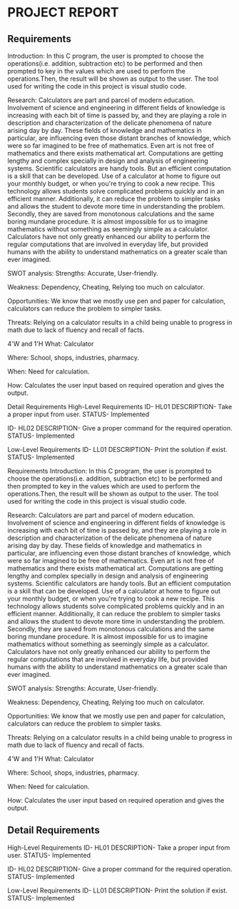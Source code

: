 # PROJECT REPORT
## Requirements
Introduction:
In this C program, the user is prompted to choose the operations(i.e. addition, subtraction etc) to be performed and then prompted to key in the values which are used to perform the operations.Then, the result will be shown as output to the user. The tool used for writing the code in this project is visual studio code.

Research:
Calculators are part and parcel of modern education. Involvement of science and engineering in different fields of knowledge is increasing with each bit of time is passed by, and they are playing a role in description and characterization of the delicate phenomena of nature arising day by day. These fields of knowledge and mathematics in particular, are influencing even those distant branches of knowledge, which were so far imagined to be free of mathematics. Even art is not free of mathematics and there exists mathematical art. Computations are getting lengthy and complex specially in design and analysis of engineering systems. Scientific calculators are handy tools. But an efficient computation is a skill that can be developed. Use of a calculator at home to figure out your monthly budget, or when you're trying to cook a new recipe. This technology allows students solve complicated problems quickly and in an efficient manner. Additionally, it can reduce the problem to simpler tasks and allows the student to devote more time in understanding the problem. Secondly, they are saved from monotonous calculations and the same boring mundane procedure. It is almost impossible for us to imagine mathematics without something as seemingly simple as a calculator. Calculators have not only greatly enhanced our ability to perform the regular computations that are involved in everyday life, but provided humans with the ability to understand mathematics on a greater scale than ever imagined.

SWOT analysis:
Strengths:
Accurate, User-friendly.

Weakness:
Dependency, Cheating, Relying too much on calculator.

Opportunities:
We know that we mostly use pen and paper for calculation, calculators can reduce the problem to simpler tasks.

Threats:
Relying on a calculator results in a child being unable to progress in math due to lack of fluency and recall of facts.

4'W and 1'H
What:
Calculator

Where:
School, shops, industries, pharmacy.

When:
Need for calculation.

How:
Calculates the user input based on required operation and gives the output.

Detail Requirements
High-Level Requirements
ID- HL01
DESCRIPTION- Take a proper input from user. STATUS- Implemented

ID- HL02
DESCRIPTION- Give a proper command for the required operation. STATUS- Implemented

Low-Level Requirements
ID- LL01
DESCRIPTION- Print the solution if exist. STATUS- Implemented

Requirements
Introduction:
In this C program, the user is prompted to choose the operations(i.e. addition, subtraction etc) to be performed and then prompted to key in the values which are used to perform the operations.Then, the result will be shown as output to the user. The tool used for writing the code in this project is visual studio code.

Research:
Calculators are part and parcel of modern education. Involvement of science and engineering in different fields of knowledge is increasing with each bit of time is passed by, and they are playing a role in description and characterization of the delicate phenomena of nature arising day by day. These fields of knowledge and mathematics in particular, are influencing even those distant branches of knowledge, which were so far imagined to be free of mathematics. Even art is not free of mathematics and there exists mathematical art. Computations are getting lengthy and complex specially in design and analysis of engineering systems. Scientific calculators are handy tools. But an efficient computation is a skill that can be developed. Use of a calculator at home to figure out your monthly budget, or when you're trying to cook a new recipe. This technology allows students solve complicated problems quickly and in an efficient manner. Additionally, it can reduce the problem to simpler tasks and allows the student to devote more time in understanding the problem. Secondly, they are saved from monotonous calculations and the same boring mundane procedure. It is almost impossible for us to imagine mathematics without something as seemingly simple as a calculator. Calculators have not only greatly enhanced our ability to perform the regular computations that are involved in everyday life, but provided humans with the ability to understand mathematics on a greater scale than ever imagined.

SWOT analysis:
Strengths:
Accurate, User-friendly.

Weakness:
Dependency, Cheating, Relying too much on calculator.

Opportunities:
We know that we mostly use pen and paper for calculation, calculators can reduce the problem to simpler tasks.

Threats:
Relying on a calculator results in a child being unable to progress in math due to lack of fluency and recall of facts.

4'W and 1'H
What:
Calculator

Where:
School, shops, industries, pharmacy.

When:
Need for calculation.

How:
Calculates the user input based on required operation and gives the output.

## Detail Requirements
High-Level Requirements
ID- HL01
DESCRIPTION- Take a proper input from user. STATUS- Implemented

ID- HL02
DESCRIPTION- Give a proper command for the required operation. STATUS- Implemented

Low-Level Requirements
ID- LL01
DESCRIPTION- Print the solution if exist. STATUS- Implemented
